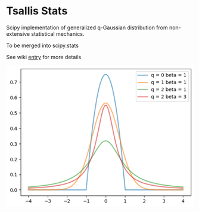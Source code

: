 Tsallis Stats
=============

Scipy implementation of generalized q-Gaussian distribution from non-extensive statistical mechanics.

To be merged into scipy.stats

See wiki [entry](https://en.wikipedia.org/wiki/Q-Gaussian_distribution) for more details

![Q Gaussian pdfs](./demos/pdfs.png)